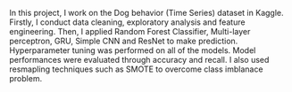 In this project, I work on the Dog behavior (Time Series) dataset in Kaggle. Firstly, I conduct data cleaning, exploratory analysis and feature engineering. Then, I applied Random Forest Classifier, Multi-layer perceptron, GRU, Simple CNN and ResNet to make prediction. Hyperparameter tuning was performed on all of the models. Model performances were evaluated through accuracy and recall. I also used resmapling techniques such as SMOTE to overcome class imblanace problem.

